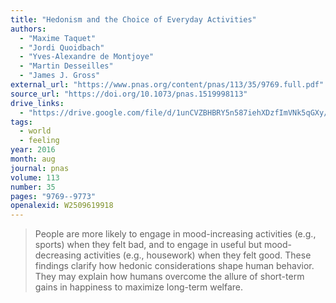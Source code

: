 ```yaml
---
title: "Hedonism and the Choice of Everyday Activities"
authors:
  - "Maxime Taquet"
  - "Jordi Quoidbach"
  - "Yves-Alexandre de Montjoye"
  - "Martin Desseilles"
  - "James J. Gross"
external_url: "https://www.pnas.org/content/pnas/113/35/9769.full.pdf"
source_url: "https://doi.org/10.1073/pnas.1519998113"
drive_links:
  - "https://drive.google.com/file/d/1unCVZBHBRY5n587iehXDzfImVNk5qGXy/view?usp=drivesdk"
tags:
  - world
  - feeling
year: 2016
month: aug
journal: pnas
volume: 113
number: 35
pages: "9769--9773"
openalexid: W2509619918
---
```


> People are more likely to engage in mood-increasing activities (e.g., sports) when they felt bad, and to engage in useful but mood-decreasing activities (e.g., housework) when they felt good.
> These findings clarify how hedonic considerations shape human behavior.
> They may explain how humans overcome the allure of short-term gains in happiness to maximize long-term welfare.

